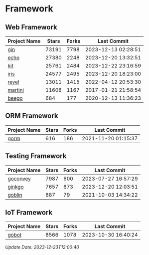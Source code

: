 # Framework

## Web Framework
| Project Name | Stars | Forks | Last Commit |
| ------------ | ----- | ----- | ----------- |
| [gin](https://github.com/gin-gonic/gin) | 73191 | 7798 | 2023-12-13 02:28:51 |
| [echo](https://github.com/labstack/echo) | 27380 | 2248 | 2023-12-20 13:32:51 |
| [kit](https://github.com/go-kit/kit) | 25761 | 2484 | 2023-12-22 23:16:59 |
| [iris](https://github.com/kataras/iris) | 24577 | 2495 | 2023-12-20 18:23:00 |
| [revel](https://github.com/revel/revel) | 13011 | 1415 | 2022-04-12 20:53:30 |
| [martini](https://github.com/go-martini/martini) | 11608 | 1167 | 2017-01-21 21:58:54 |
| [beego](https://github.com/astaxie/beego) | 684 | 177 | 2020-12-13 11:36:23 |

## ORM Framework
| Project Name | Stars | Forks | Last Commit |
| ------------ | ----- | ----- | ----------- |
| [gorm](https://github.com/jinzhu/gorm) | 616 | 186 | 2021-11-20 01:15:37 |

## Testing Framework
| Project Name | Stars | Forks | Last Commit |
| ------------ | ----- | ----- | ----------- |
| [goconvey](https://github.com/smartystreets/goconvey) | 7987 | 600 | 2023-07-27 16:57:29 |
| [ginkgo](https://github.com/onsi/ginkgo) | 7657 | 673 | 2023-12-20 12:03:51 |
| [goblin](https://github.com/franela/goblin) | 887 | 79 | 2021-10-03 14:34:22 |

## IoT Framework
| Project Name | Stars | Forks | Last Commit |
| ------------ | ----- | ----- | ----------- |
| [gobot](https://github.com/hybridgroup/gobot) | 8566 | 1078 | 2023-10-30 16:40:24 |

*Update Date: 2023-12-23T12:00:40*
